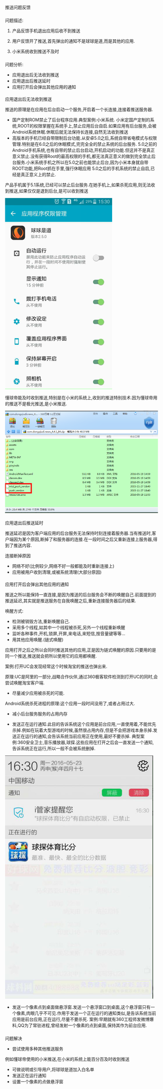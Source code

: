 ##


推送问题反馈


###


问题描述:


1. 产品反馈手机退出应用后收不到推送

2. 用户反馈开了推送,首先弹出的通知不是球球是道,而是其他的应用.

3. 小米系统收到推送不及时


###


问题分析:


 * 应用退出后无法收到推送
 * 应用退出后推送延时
 * 应用打开后会弹出其他应用的通知

####


应用退出后无法收到推送


推送的原理是在应用在后台启动一个服务,开启着一个长连接,连接着推送服务器.

 * 国产定制ROM禁止了后台程序应用.典型案例:小米系统.
小米定国产定制的系统,ROOT的权限掌握在系统手上,禁止应用后台自启.如果应用有后台服务,会被Android系统休眠.休眠后就无法保持长连接,自然无法收到推送
 * 高版本的手机已经自带限制后台功能.从安卓5.0之后,系统自带省电模式与权限管理.特别是在6.0之后的休眠模式,完完全全的禁止系统的后台服务.
5.0之前的Android手机系统,也有自带的禁止后台启动,开机启动的功能.但这并不是真正意义禁止.没有获得Root的最高权限的手机,都无法真正意义的做到完全禁止后台服务.小米系统手机之所以在5.0之前也能禁止后台,因为小米本身就自带ROOT功能,把Root抓在手里,强行休眠应用
5.0之后的手机系统的禁止自启,已经是真正意义上的禁止.

产品手机属于5.1系统,已经可以禁止后台服务.在她手机上,如果杀死应用,则无法收到推送,如果仅仅是退到后台,是可以收到推送

![Image](/Other/PushProblem/_001.png)

懂球帝能及时收到推送,特别是在小米的系统上,收到的推送特别技术.因为懂球帝用的推送不是极光推送,是小米推送.

![Image](/Other/PushProblem/_002.png)

####


应用退出后推送延时


推送延迟是因为客户端应用的后台服务无法保持时刻连接着服务器.当有推送时,客户端因为某个原因,断掉了和服务器的连接.在一段时间之后又重新连接上服务器,得到了推送内容.

连接断掉原因

 * 网络不好(比例较少,网络不好一般都能及时重新连接上)
 * 应用被用户收到清理,或被系统清理(大部分原因)


####


应用打开后会弹出其他应用的通知


推送之所以能保持一直连接,是因为推送的后台服务会不断的唤醒自己.前面提到的推送延迟,其实就是推送服务在自我唤醒之后,重新连接服务器后的结果.

唤醒方式:

 * 检测被销毁方法,重新唤醒自己.
 * 采用多个线程,如其中一个线程被杀死,另外一个线程重新唤醒
 * 监听各种事件,开机,锁屏,开屏,来电话,来短信,按音量键等等...
 * 用其他应用唤醒.(链式唤醒)

应用打开之后之所以会同时推送其他的应用,正是因为链式唤醒的原因.只要用的是同一个推送,推送就会把所以使用它的应用都唤醒.

案例:打开UC会发现经常这个时候淘宝的推送也弹出来.

原理:UC是阿里的一部分,战略合作伙伴,通过360极客软件检测到打开UC的同时,会尝试唤醒淘宝客户端.

 * 尽量减少应用被杀死的可能.

Android系统杀死进程的原理:这个应用一段时间没用了,或者占用过大.

 * 减小后台服务服务的占用内存

 * 发送正在运行通知.此目的告诉系统这个应用是前台应用,一直使用着,不能优先杀掉.例如在玩着大型游戏的时候,虽然很占用内存,但是不会把游戏本身杀掉.发送正在运行的通知,会告诉系统当前应用正在使用,最好不要杀掉.
典型案例:360安全卫士,音乐播放器,球探.这些应用在打开之后会一直发送一个通知,告诉系统正在运行,所以一般不会被系统删掉.

![Image](/Other/PushProblem/_003.png)

 * 发送一个像素点到桌面做悬浮窗.发送一个悬浮窗口到桌面,这个悬浮窗只有一个像素,肉眼几乎不可见.作用于发送一个正在运行的通知类似,是告诉系统当前应用是前台应用,正在运行,尽量不要杀死.
案例:早期就有360工程师发微博爆料,QQ为了常驻进程,曾经发射一个像素的点到桌面,保持其作为前台应用.


###


问题解决


 * 尝试使用多种其他推送服务

  例如懂球帝使用的小米推送,在小米的系统上能百分百及时收到推送

 * 可做说明或引导用户,将球球是道加入白名单
 * 发送正在运行通知
 * 设置一个像素的点做悬浮窗
